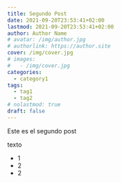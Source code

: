 ```yaml
---
title: Segundo Post
date: 2021-09-20T23:53:41+02:00
lastmod: 2021-09-20T23:53:41+02:00
author: Author Name
# avatar: /img/author.jpg
# authorlink: https://author.site
cover: /img/cover.jpg
# images:
#   - /img/cover.jpg
categories:
  - category1
tags:
  - tag1
  - tag2
# nolastmod: true
draft: false
---
```


Este es el segundo post

texto
- 1
- 2
- 2